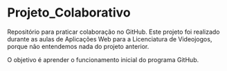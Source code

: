 # Projeto_Colaborativo

Repositório para praticar colaboração no GitHub.
Este projeto foi realizado durante as aulas de Aplicações Web para a Licenciatura de Videojogos, porque não entendemos nada do projeto anterior.

O objetivo é aprender o funcionamento inicial do programa GitHub.
